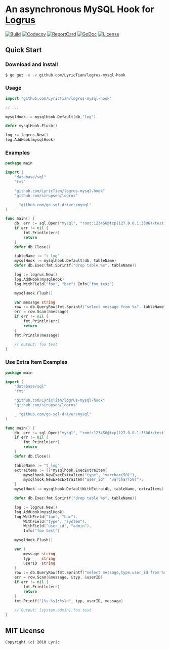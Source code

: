 # An asynchronous MySQL Hook for [Logrus](https://github.com/sirupsen/logrus)

[![Build][Build-Status-Image]][Build-Status-Url] [![Codecov][codecov-image]][codecov-url] [![ReportCard][reportcard-image]][reportcard-url] [![GoDoc][godoc-image]][godoc-url] [![License][license-image]][license-url]

## Quick Start

### Download and install

```bash
$ go get -u -v github.com/LyricTian/logrus-mysql-hook
```

### Usage

```go
import "github.com/LyricTian/logrus-mysql-hook"

// ...

mysqlHook := mysqlhook.Default(db,"log")

defer mysqlHook.Flush()

log := logrus.New()
log.AddHook(mysqlHook)
```

### Examples

```go
package main

import (
	"database/sql"
	"fmt"

	"github.com/LyricTian/logrus-mysql-hook"
	"github.com/sirupsen/logrus"

	_ "github.com/go-sql-driver/mysql"
)

func main() {
	db, err := sql.Open("mysql", "root:123456@tcp(127.0.0.1:3306)/test?charset=utf8")
	if err != nil {
		fmt.Println(err)
		return
	}
	defer db.Close()

	tableName := "t_log"
	mysqlHook := mysqlhook.Default(db, tableName)
	defer db.Exec(fmt.Sprintf("drop table %s", tableName))

	log := logrus.New()
	log.AddHook(mysqlHook)
	log.WithField("foo", "bar").Info("foo test")

	mysqlHook.Flush()

	var message string
	row := db.QueryRow(fmt.Sprintf("select message from %s", tableName))
	err = row.Scan(&message)
	if err != nil {
		fmt.Println(err)
		return
	}
	fmt.Println(message)

	// Output: foo test
}
```

### Use Extra Item Examples

```go
package main

import (
	"database/sql"
	"fmt"

	"github.com/LyricTian/logrus-mysql-hook"
	"github.com/sirupsen/logrus"

	_ "github.com/go-sql-driver/mysql"
)

func main() {
	db, err := sql.Open("mysql", "root:123456@tcp(127.0.0.1:3306)/test?charset=utf8")
	if err != nil {
		fmt.Println(err)
		return
	}
	defer db.Close()

	tableName := "t_log"
	extraItems := []*mysqlhook.ExecExtraItem{
		mysqlhook.NewExecExtraItem("type", "varchar(50)"),
		mysqlhook.NewExecExtraItem("user_id", "varchar(50)"),
	}
	mysqlHook := mysqlhook.DefaultWithExtra(db, tableName, extraItems)

	defer db.Exec(fmt.Sprintf("drop table %s", tableName))

	log := logrus.New()
	log.AddHook(mysqlHook)
	log.WithField("foo", "bar").
		WithField("type", "system").
		WithField("user_id", "admin").
		Info("foo test")

	mysqlHook.Flush()

	var (
		message string
		typ     string
		userID  string
	)
	row := db.QueryRow(fmt.Sprintf("select message,type,user_id from %s", tableName))
	err = row.Scan(&message, &typ, &userID)
	if err != nil {
		fmt.Println(err)
		return
	}
	fmt.Printf("[%s-%s]:%s\n", typ, userID, message)

	// Output: [system-admin]:foo test
}

```

## MIT License

    Copyright (c) 2018 Lyric

[Build-Status-Url]: https://travis-ci.org/LyricTian/logrus-mysql-hook
[Build-Status-Image]: https://travis-ci.org/LyricTian/logrus-mysql-hook.svg?branch=master
[codecov-url]: https://codecov.io/gh/LyricTian/logrus-mysql-hook
[codecov-image]: https://codecov.io/gh/LyricTian/logrus-mysql-hook/branch/master/graph/badge.svg
[reportcard-url]: https://goreportcard.com/report/github.com/LyricTian/logrus-mysql-hook
[reportcard-image]: https://goreportcard.com/badge/github.com/LyricTian/logrus-mysql-hook
[godoc-url]: https://godoc.org/github.com/LyricTian/logrus-mysql-hook
[godoc-image]: https://godoc.org/github.com/LyricTian/logrus-mysql-hook?status.svg
[license-url]: http://opensource.org/licenses/MIT
[license-image]: https://img.shields.io/npm/l/express.svg